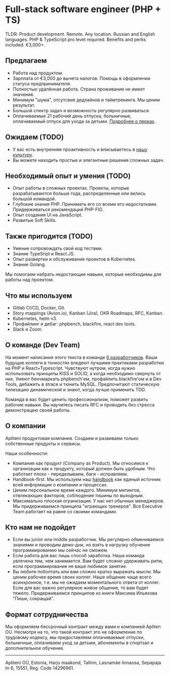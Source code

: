 # Full-stack software engineer (PHP + TS)

  TLDR: Product development. Remote. Any location. Russian and English languages. PHP & TypeScript pro level required. Benefits and perks included. €3,000+.



## Предлагаем

- Работа над продуктом. 
- Зарплата от €3,000 до вычета налогов. Помощь в оформлении статуса предпринимателя.
- Полностью удалённая работа. Страна проживания не имеет значения.
- Минимум "шума", отсутсвие дедлайнов и таймтрекинга. Мы ценим результат.
- Большой спектр задач и возможность регулярно развиваться.
- Оплачиваемые 21 рабочий день отпуска, больничные, оплачиваемый отпуск для ухода за детьми. [Подробнее о перках](https://handbook.apliteni.com/perks.html).


## Ожидаем (TODO)

- У вас есть внутренняя проактивность и вписываетесь в [нашу культуру](https://handbook.apliteni.com/values.html).
- Вы можете находить простые и элегантные решения сложных задач.

## Необходимый опыт и умения  (TODO)

- Опыт работы в сложных проектах. Проекты, которые разрабатываются больше года, распределенные или велись большой командой.
- Глубокие знания PHP. Принимать его со всеми его недостатками. Придерживаться рекомендаций PHP-FIG.
- Опыт создания UI на JavaScript.
- Развитые Soft Skills. 

## Также пригодится  (TODO)

- Умение сопровождать свой код тестами.
- Знание TypeSript и React.JS.
- Опыт развертки и обcлуживания проектов в Kubernetes.
- Знание Golang.

Мы помогаем набрать недостающие навыки, которые необходимы для работы над проектом.

## Что мы используем

- Gitlab CI/CD, Docker, Git.
- Story mappings (Avion.io), Kanban (Jira), OKR Roadmaps, RFC, Kanban.
- Kubernetes, helm v3.
- Профайлинг и дебаг: phpbench, blackfire, react dev tools.
- Slack и Zoom.

## О команде (Dev Team)

На момент написания этого текста в команде [6 разработчиков](https://handbook.apliteni.com/company/structure.html). 
Ваши будущие коллеги в тонкостях вледеют лучшими практиками разработки на PHP и React+Typescript. Чувствуют нутром, когда нужно использовать принципы KISS и SOLID, а когда необходимо свернуть от них. Умеют бенчмаркать phpbench'ем, профайлить blackfire'ом и в Dev Tools, дебажить в strace и тюнить MySQL. Предпочитают статическую типизацию динамической и знают, когда лучше применить TDD.

Команда в вас будет ценить профессионализм, поможет развить рабочие навыки. Вы научитесь писать RFC и проводить без стресса демонстрацию своей работы.

## О компании

Apliteni продуктовая компания. Создаем и развиваем только собственные продукты и сервисы. 

Наши особенности:
- Компания как продукт (Company as Product). Мы относимся к организации как к продукту, который должен быть удобным. Что работает плохо - переделываем, баги  - исправляем.
- Handbook-first. Мы используем наш [handbook](handbook.apliteni.com) как единый источник всей информации о компании и процессах.
- Ценим персональное время каждого. Минимум митингов, отвлекающих факторов, соблюдение тишины по выходным.
- Максимально плоская огранизация. У нас нет обычных менеджеров. Мы придерживаемся принципа "играющих тренеров". Вся Executive Team работает на равне со своими командами. 

## Кто нам не подойдет

- Если вы junior или middle разработчик. Мы регулярно обмениваемся знаниями и проводим демо-дни, но взять в нагрузку обучение программированию мы сейчас не сможем.
- Если работа для вас лишь способ заработка. Наша команда увлечена тем, чем занимается. Вам будет сложно удерживать ритм, если программирование не ваше любимое занятие.
- Вы любите поболтать или вам сложно кратко выражать мысли. Мы ценим рабочее время своих коллег. Наше общение чаще всего асинхронное, т.е. мы не ожидаем моментального ответа от коллег. Если для вас важно регулярное живое общение, то вам будет тяжело. Придерживаемся принципов из книги Максима Ильяхова "Пиши, сокращай".


## Формат сотрудничества

Мы оформляем бессрочный контракт между вами и компанией Apliten OU. Несмотря на то, что такой контракт это не оформление по трудовому кодексу, мы предоставляем оплачиваемые отпуски, больничные, оплачиваем уход за детьми, абонементы в спортзал и дополнительное обучение.

--- 
Apliteni OÜ, Estonia, Harju maakond, Tallinn, Lasnamäe linnaosa, Sepapaja tn 6, 15551, Reg. Code	14296961.

